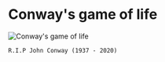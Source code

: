 # Conway's game of life

![Conway's game of life](./media/game_of_life.gif)

`R.I.P John Conway (1937 - 2020)`